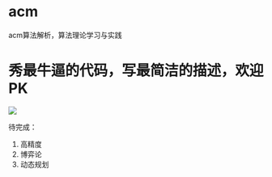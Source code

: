 # acm
acm算法解析，算法理论学习与实践

# 秀最牛逼的代码，写最简洁的描述，欢迎PK

<img src="http://pcvvudg39.bkt.clouddn.com/012-000.jpg">



待完成：

1. 高精度
2. 博弈论
3. 动态规划

